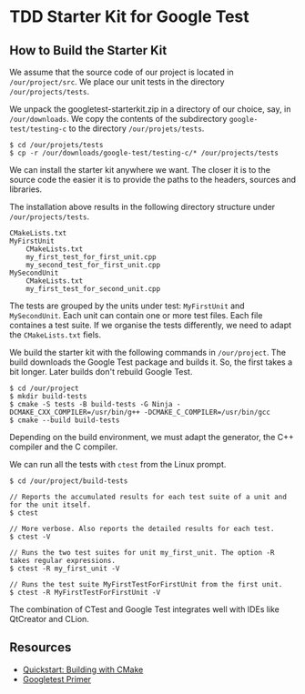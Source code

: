# TDD Starter Kit for Google Test

## How to Build the Starter Kit

We assume that the source code of our project is located in `/our/project/src`. We place our
unit tests in the directory `/our/projects/tests`.

We unpack the googletest-starterkit.zip in a directory of our choice, say, in `/our/downloads`. 
We copy the contents of the subdirectory `google-test/testing-c` to the directory 
`/our/projets/tests`. 

    $ cd /our/projets/tests
    $ cp -r /our/downloads/google-test/testing-c/* /our/projects/tests
    
We can install the starter kit anywhere we want. The closer it is to the source code the easier
it is to provide the paths to the headers, sources and libraries.

The installation above results in the following directory structure under `/our/projects/tests`.

    CMakeLists.txt
    MyFirstUnit
        CMakeLists.txt
        my_first_test_for_first_unit.cpp
        my_second_test_for_first_unit.cpp
    MySecondUnit
        CMakeLists.txt
        my_first_test_for_second_unit.cpp

The tests are grouped by the units under test: `MyFirstUnit` and `MySecondUnit`. Each unit can
contain one or more test files. Each file containes a test suite. If we organise the tests 
differently, we need to adapt the `CMakeLists.txt` fiels.

We build the starter kit with the following commands in `/our/project`. The build downloads 
the Google Test package and builds it. So, the first takes a bit longer. Later builds don't 
rebuild Google Test.

    $ cd /our/project
    $ mkdir build-tests
    $ cmake -S tests -B build-tests -G Ninja -DCMAKE_CXX_COMPILER=/usr/bin/g++ -DCMAKE_C_COMPILER=/usr/bin/gcc
    $ cmake --build build-tests

Depending on the build environment, we must adapt the generator, the C++ compiler and 
the C compiler.

We can run all the tests with `ctest` from the Linux prompt.

    $ cd /our/project/build-tests
    
    // Reports the accumulated results for each test suite of a unit and for the unit itself.
    $ ctest

    // More verbose. Also reports the detailed results for each test.
    $ ctest -V
    
    // Runs the two test suites for unit my_first_unit. The option -R takes regular expressions.
    $ ctest -R my_first_unit -V
    
    // Runs the test suite MyFirstTestForFirstUnit from the first unit.
    $ ctest -R MyFirstTestForFirstUnit -V

The combination of CTest and Google Test integrates well with IDEs like QtCreator and CLion.

## Resources

  - [Quickstart: Building with CMake](http://google.github.io/googletest/quickstart-cmake.html)
  - [Googletest Primer](http://google.github.io/googletest/primer.html)
